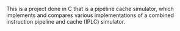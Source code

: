 This is a project done in C that is a pipeline cache simulator, which implements and compares various implementations of a combined instruction pipeline and cache (IPLC) simulator.
